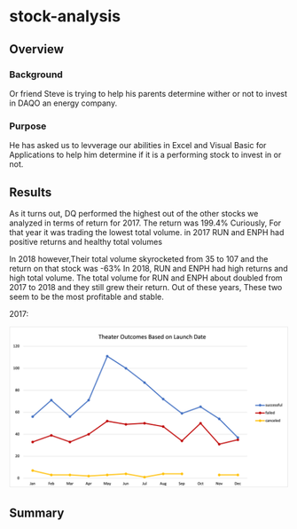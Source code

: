 # stock-analysis

## Overview 

### Background
Or friend Steve is trying to help his parents determine wither or not to invest in DAQO an energy company. 

### Purpose
He has asked us to levverage our abilities in Excel and Visual Basic for Applications to help him determine if it is a performing stock to invest in or not.

## Results
As it turns out, DQ performed the highest out of the other stocks we analyzed in terms of return for 2017. The return was 199.4% Curiously, For that year it was trading the lowest total volume. in 2017 RUN  and ENPH had positive returns and healthy total volumes

In 2018 however,Their total volume skyrocketed from 35 to 107 and the return on that stock was -63% In 2018, RUN and ENPH had high returns and high total volume.
The total volume for RUN and ENPH about doubled from 2017 to 2018 and they still grew their return. Out of these years, These two seem to be the most profitable and stable. 

2017:

![2017 Table](https://github.com/joshdaniels/kickstarter-analysis/blob/main/Theater_Outcomes_vs_Launch.png)






## Summary


